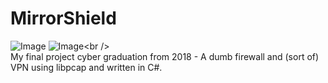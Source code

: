 # MirrorShield
![Image](https://img.shields.io/badge/C%23-239120?style=for-the-badge&logo=c-sharp&logoColor=white") ![Image](https://img.shields.io/badge/Windows-0078D6?style=for-the-badge&logo=windows&logoColor=white")<br /><br />
My final project cyber graduation from 2018 - A dumb firewall and (sort of) VPN using libpcap and written in C#.
